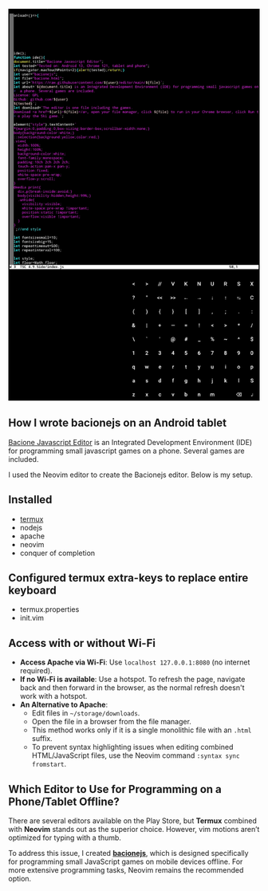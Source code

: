 ![README](README.JPG)
## How I wrote bacionejs on an Android tablet
[Bacione Javascript Editor](https://github.com/bacionejs/editor) is an Integrated Development Environment (IDE) for programming small javascript games on a phone. Several games are included.

I used the Neovim editor to create the Bacionejs editor. Below is my setup.

## Installed
- [termux](https://github.com/termux)
- nodejs
- apache
- neovim
- conquer of completion

## Configured termux extra-keys to replace entire keyboard
- termux.properties
- init.vim

## Access with or without Wi-Fi

- **Access Apache via Wi-Fi**: Use `localhost 127.0.0.1:8080` (no internet required).
- **If no Wi-Fi is available**: Use a hotspot. To refresh the page, navigate back and then forward in the browser, as the normal refresh doesn't work with a hotspot.
- **An Alternative to Apache**:
  - Edit files in `~/storage/downloads`.
  - Open the file in a browser from the file manager.
  - This method works only if it is a single monolithic file with an `.html` suffix.
  - To prevent syntax highlighting issues when editing combined HTML/JavaScript files, use the Neovim command `:syntax sync fromstart`.

## Which Editor to Use for Programming on a Phone/Tablet Offline?

There are several editors available on the Play Store, but **Termux** combined with **Neovim** stands out as the superior choice. However, vim motions aren’t optimized for typing with a thumb.

To address this issue, I created **[bacionejs](https://github.com/bacionejs/editor)**, which is designed specifically for programming small JavaScript games on mobile devices offline. For more extensive programming tasks, Neovim remains the recommended option.

